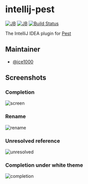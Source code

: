 # intellij-pest

[![JB][d-svg]][jb]
[![JB][v-svg]][jb]
[![Build Status][tv-svg]][tv-url]

 [d-svg]: https://img.shields.io/jetbrains/plugin/d/12046-pest.svg
 [v-svg]: https://img.shields.io/jetbrains/plugin/v/12046-pest.svg
 [jb]: https://plugins.jetbrains.com/plugin/12046-pest
 [tv-url]: https://travis-ci.org/pest-parser/intellij-pest
 [tv-svg]: https://travis-ci.org/pest-parser/intellij-pest.svg?branch=master

The IntelliJ IDEA plugin for [Pest](https://pest.rs)

## Maintainer

+ [@ice1000](https://github.com/ice1000)

## Screenshots

### Completion
![screen](https://user-images.githubusercontent.com/16398479/53726936-0dfb2200-3e3d-11e9-9ea3-d1bf5511e8cb.gif)

### Rename
![rename](https://user-images.githubusercontent.com/16398479/53726939-0dfb2200-3e3d-11e9-9982-c9c7ed6f7145.gif)

### Unresolved reference
![unresolved](https://user-images.githubusercontent.com/16398479/53726937-0dfb2200-3e3d-11e9-97e7-9072a5fd1a29.jpg)

### Completion under white theme
![completion](https://user-images.githubusercontent.com/16398479/53726938-0dfb2200-3e3d-11e9-9c50-8f3139b30c0d.jpg)

